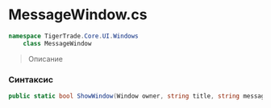 
# MessageWindow.cs
```csharp
namespace TigerTrade.Core.UI.Windows  
    class MessageWindow
```

> Описание

### Синтаксис
```csharp
public static bool ShowWindow(Window owner, string title, string message)
```
